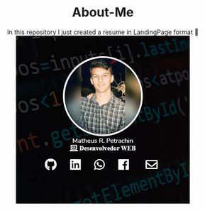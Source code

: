 <h1 align="center">About-Me</h1>

<p align="center">
  In this repository I just created a resume in LandingPage format 🚀<br/>  
  <a href="https://matheuspetrachin.github.io/About-Me/"><img src="img/about-me.png"></a>
</p>
